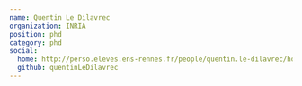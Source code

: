 ```yaml
---
name: Quentin Le Dilavrec
organization: INRIA
position: phd
category: phd
social:
  home: http://perso.eleves.ens-rennes.fr/people/quentin.le-dilavrec/home.html
  github: quentinLeDilavrec
---
```

